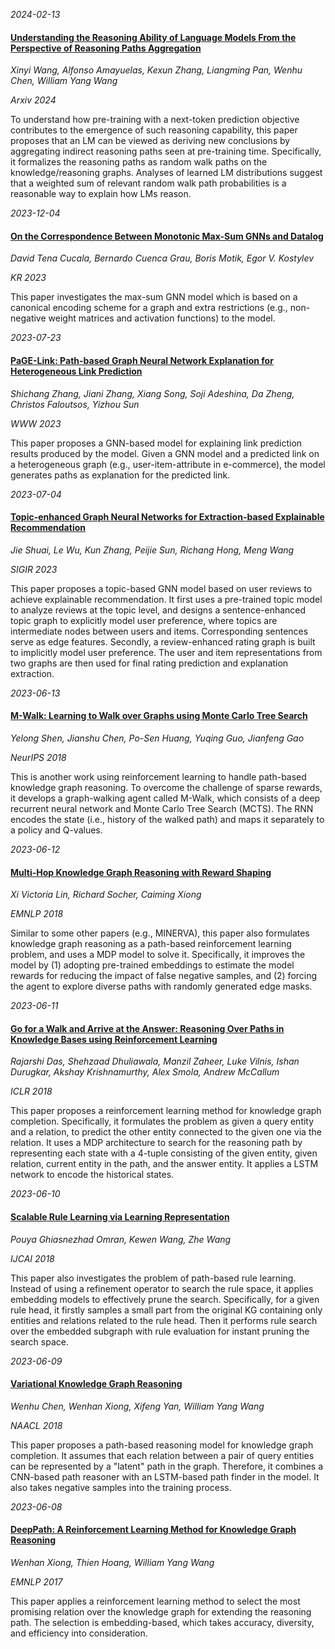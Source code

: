 









*2024-02-13*

#### [Understanding the Reasoning Ability of Language Models From the Perspective of Reasoning Paths Aggregation](https://arxiv.org/abs/2402.03268)

*Xinyi Wang, Alfonso Amayuelas, Kexun Zhang, Liangming Pan, Wenhu Chen, William Yang Wang*

*Arxiv 2024*

To understand how pre-training with a next-token prediction objective contributes to the emergence of such reasoning capability, this paper proposes that an LM can be viewed as deriving new conclusions by aggregating indirect reasoning paths seen at pre-training time. Specifically, it formalizes the reasoning paths as random walk paths on the knowledge/reasoning graphs. Analyses of learned LM distributions suggest that a weighted sum of relevant random walk path probabilities is a reasonable way to explain how LMs reason.


*2023-12-04*

#### [On the Correspondence Between Monotonic Max-Sum GNNs and Datalog](https://proceedings.kr.org/2023/64/)

*David Tena Cucala, Bernardo Cuenca Grau, Boris Motik, Egor V. Kostylev*

*KR 2023*

This paper investigates the max-sum GNN model which is based on a canonical encoding scheme for a graph and extra restrictions (e.g., non-negative weight matrices and activation functions) to the model.


*2023-07-23*

#### [PaGE-Link: Path-based Graph Neural Network Explanation for Heterogeneous Link Prediction](https://dl.acm.org/doi/10.1145/3543507.3583511)

*Shichang Zhang, Jiani Zhang, Xiang Song, Soji Adeshina, Da Zheng, Christos Faloutsos, Yizhou Sun*

*WWW 2023*

This paper proposes a GNN-based model for explaining link prediction results produced by the model. Given a GNN model and a predicted link on a heterogeneous graph (e.g., user-item-attribute in e-commerce), the model generates paths as explanation for the predicted link.


*2023-07-04*

#### [Topic-enhanced Graph Neural Networks for Extraction-based Explainable Recommendation](https://le-wu.com/files/Publications/CONFERENCES/SIGIR-23-shuai.pdf)

*Jie Shuai, Le Wu, Kun Zhang, Peijie Sun, Richang Hong, Meng Wang*

*SIGIR 2023*

This paper proposes a topic-based GNN model based on user reviews to achieve explainable recommendation. It first uses a pre-trained topic model to analyze reviews at the topic level, and designs a sentence-enhanced topic graph to explicitly model user preference, where topics are intermediate nodes between users and items. Corresponding sentences serve as edge features. Secondly, a review-enhanced rating graph is built to implicitly model user preference. The user and item representations from two graphs are then used for final rating prediction and explanation extraction.


*2023-06-13*

#### [M-Walk: Learning to Walk over Graphs using Monte Carlo Tree Search](https://proceedings.neurips.cc/paper/2018/hash/c6f798b844366ccd65d99bc7f31e0e02-Abstract.html)

*Yelong Shen, Jianshu Chen, Po-Sen Huang, Yuqing Guo, Jianfeng Gao*

*NeurIPS 2018*

This is another work using reinforcement learning to handle path-based knowledge graph reasoning. To overcome the challenge of sparse rewards, it develops a graph-walking agent called M-Walk, which consists of a deep recurrent neural network and Monte Carlo Tree Search (MCTS). The RNN encodes the state (i.e., history of the walked path) and maps it separately to a policy and Q-values.


*2023-06-12*

#### [Multi-Hop Knowledge Graph Reasoning with Reward Shaping](https://doi.org/10.18653/v1/d18-1362)

*Xi Victoria Lin, Richard Socher, Caiming Xiong*

*EMNLP 2018*

Similar to some other papers (e.g., MINERVA), this paper also formulates knowledge graph reasoning as a path-based reinforcement learning problem, and uses a MDP model to solve it. Specifically, it improves the model by (1) adopting pre-trained embeddings to estimate the model rewards for reducing the impact of false negative samples, and (2) forcing the agent to explore diverse paths with randomly generated edge masks.


*2023-06-11*

#### [Go for a Walk and Arrive at the Answer: Reasoning Over Paths in Knowledge Bases using Reinforcement Learning](https://openreview.net/forum?id=Syg-YfWCW)

*Rajarshi Das, Shehzaad Dhuliawala, Manzil Zaheer, Luke Vilnis, Ishan Durugkar, Akshay Krishnamurthy, Alex Smola, Andrew McCallum*

*ICLR 2018*

This paper proposes a reinforcement learning method for knowledge graph completion. Specifically, it formulates the problem as given a query entity and a relation, to predict the other entity connected to the given one via the relation. It uses a MDP architecture to search for the reasoning path by representing each state with a 4-tuple consisting of the given entity, given relation, current entity in the path, and the answer entity. It applies a LSTM network to encode the historical states.


*2023-06-10*

#### [Scalable Rule Learning via Learning Representation](https://doi.org/10.24963/ijcai.2018/297)

*Pouya Ghiasnezhad Omran, Kewen Wang, Zhe Wang*

*IJCAI 2018*

This paper also investigates the problem of path-based rule learning. Instead of using a refinement operator to search the rule space, it applies embedding models to effectively prune the search. Specifically, for a given rule head, it firstly samples a small part from the original KG containing only entities and relations related to the rule head. Then it performs rule search over the embedded subgraph with rule evaluation for instant pruning the search space.


*2023-06-09*

#### [Variational Knowledge Graph Reasoning](https://doi.org/10.18653/v1/n18-1165)

*Wenhu Chen, Wenhan Xiong, Xifeng Yan, William Yang Wang*

*NAACL 2018*

This paper proposes a path-based reasoning model for knowledge graph completion. It assumes that each relation between a pair of query entities can be represented by a "latent" path in the graph. Therefore, it combines a CNN-based path reasoner with an LSTM-based path finder in the model. It also takes negative samples into the training process.


*2023-06-08*

#### [DeepPath: A Reinforcement Learning Method for Knowledge Graph Reasoning](https://doi.org/10.18653/v1/d17-1060)

*Wenhan Xiong, Thien Hoang, William Yang Wang*

*EMNLP 2017*

This paper applies a reinforcement learning method to select the most promising relation over the knowledge graph for extending the reasoning path. The selection is embedding-based, which takes accuracy, diversity, and efficiency into consideration.
